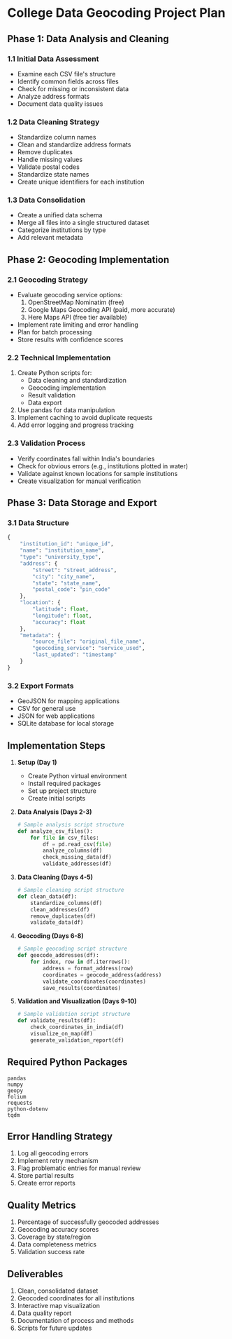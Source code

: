 # College Data Geocoding Project Plan

## Phase 1: Data Analysis and Cleaning
### 1.1 Initial Data Assessment
- Examine each CSV file's structure
- Identify common fields across files
- Check for missing or inconsistent data
- Analyze address formats
- Document data quality issues

### 1.2 Data Cleaning Strategy
- Standardize column names
- Clean and standardize address formats
- Remove duplicates
- Handle missing values
- Validate postal codes
- Standardize state names
- Create unique identifiers for each institution

### 1.3 Data Consolidation
- Create a unified data schema
- Merge all files into a single structured dataset
- Categorize institutions by type
- Add relevant metadata

## Phase 2: Geocoding Implementation
### 2.1 Geocoding Strategy
- Evaluate geocoding service options:
  1. OpenStreetMap Nominatim (free)
  2. Google Maps Geocoding API (paid, more accurate)
  3. Here Maps API (free tier available)
- Implement rate limiting and error handling
- Plan for batch processing
- Store results with confidence scores

### 2.2 Technical Implementation
1. Create Python scripts for:
   - Data cleaning and standardization
   - Geocoding implementation
   - Result validation
   - Data export
2. Use pandas for data manipulation
3. Implement caching to avoid duplicate requests
4. Add error logging and progress tracking

### 2.3 Validation Process
- Verify coordinates fall within India's boundaries
- Check for obvious errors (e.g., institutions plotted in water)
- Validate against known locations for sample institutions
- Create visualization for manual verification

## Phase 3: Data Storage and Export
### 3.1 Data Structure
```python
{
    "institution_id": "unique_id",
    "name": "institution_name",
    "type": "university_type",
    "address": {
        "street": "street_address",
        "city": "city_name",
        "state": "state_name",
        "postal_code": "pin_code"
    },
    "location": {
        "latitude": float,
        "longitude": float,
        "accuracy": float
    },
    "metadata": {
        "source_file": "original_file_name",
        "geocoding_service": "service_used",
        "last_updated": "timestamp"
    }
}
```

### 3.2 Export Formats
- GeoJSON for mapping applications
- CSV for general use
- JSON for web applications
- SQLite database for local storage

## Implementation Steps

1. **Setup (Day 1)**
   - Create Python virtual environment
   - Install required packages
   - Set up project structure
   - Create initial scripts

2. **Data Analysis (Days 2-3)**
   ```python
   # Sample analysis script structure
   def analyze_csv_files():
       for file in csv_files:
           df = pd.read_csv(file)
           analyze_columns(df)
           check_missing_data(df)
           validate_addresses(df)
   ```

3. **Data Cleaning (Days 4-5)**
   ```python
   # Sample cleaning script structure
   def clean_data(df):
       standardize_columns(df)
       clean_addresses(df)
       remove_duplicates(df)
       validate_data(df)
   ```

4. **Geocoding (Days 6-8)**
   ```python
   # Sample geocoding script structure
   def geocode_addresses(df):
       for index, row in df.iterrows():
           address = format_address(row)
           coordinates = geocode_address(address)
           validate_coordinates(coordinates)
           save_results(coordinates)
   ```

5. **Validation and Visualization (Days 9-10)**
   ```python
   # Sample validation script structure
   def validate_results(df):
       check_coordinates_in_india(df)
       visualize_on_map(df)
       generate_validation_report(df)
   ```

## Required Python Packages
```
pandas
numpy
geopy
folium
requests
python-dotenv
tqdm
```

## Error Handling Strategy
1. Log all geocoding errors
2. Implement retry mechanism
3. Flag problematic entries for manual review
4. Store partial results
5. Create error reports

## Quality Metrics
1. Percentage of successfully geocoded addresses
2. Geocoding accuracy scores
3. Coverage by state/region
4. Data completeness metrics
5. Validation success rate

## Deliverables
1. Clean, consolidated dataset
2. Geocoded coordinates for all institutions
3. Interactive map visualization
4. Data quality report
5. Documentation of process and methods
6. Scripts for future updates
